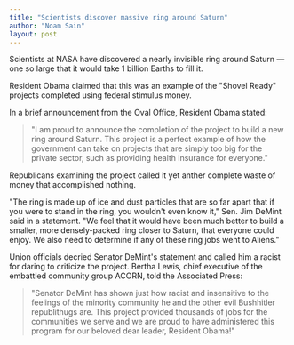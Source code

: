 ```yaml
---
title: "Scientists discover massive ring around Saturn"
author: "Noam Sain"
layout: post
---
```


Scientists at NASA have discovered a nearly invisible ring around Saturn — one so large that it would take 1 billion Earths to fill it.

Resident Obama claimed that this was an example of the "Shovel Ready" projects completed using federal stimulus money.

In a brief announcement from the Oval Office, Resident Obama stated:

> "I am proud to announce the completion of the project to build a new ring around Saturn. This project is a perfect example of how the government can take on projects that are simply too big for the private sector, such as providing health insurance for everyone."

Republicans examining the project called it yet anther complete waste of money that accomplished nothing.

"The ring is made up of ice and dust particles that are so far apart that if you were to stand in the ring, you wouldn't even know it," Sen. Jim DeMint said in a statement. "We feel that it would have been much better to build a smaller, more densely-packed ring closer to Saturn, that everyone could enjoy. We also need to determine if any of these ring jobs went to Aliens."

Union officials decried Senator DeMint's statement and called him a racist for daring to criticize the project. Bertha Lewis, chief executive of the embattled community group ACORN, told the Associated Press:

> "Senator DeMint has shown just how racist and insensitive to the feelings of the minority community he and the other evil Bushhitler republithugs are. This project provided thousands of jobs for the communities we serve and we are proud to have administered this program for our beloved dear leader, Resident Obama!"